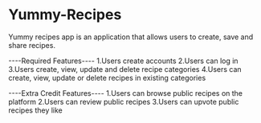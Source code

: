 # Yummy-Recipes
Yummy recipes app is an application that allows users  to create, save and share recipes.

----Required Features----
1.Users create accounts
2.Users can log in
3.Users create, view, update and delete recipe categories
4.Users can create, view, update or delete recipes in existing categories

----Extra Credit Features----
1.Users can browse public recipes on the platform
2.Users can review public recipes
3.Users can upvote public recipes they like



